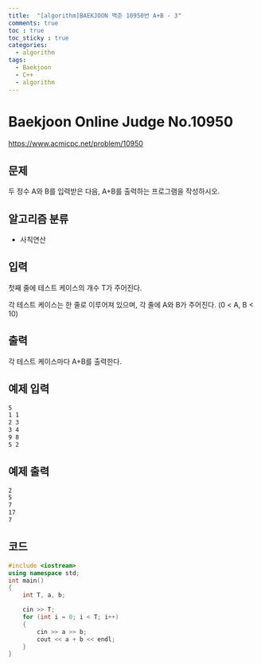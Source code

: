 ```yaml
---
title:  "[algorithm]BAEKJOON 백준 10950번 A+B - 3"
comments: true
toc : true
toc_sticky : true
categories:
  - algorithm
tags:
  - Baekjoon
  - C++
  - algorithm
---
```


# Baekjoon Online Judge No.10950

https://www.acmicpc.net/problem/10950



## 문제

두 정수 A와 B를 입력받은 다음, A+B를 출력하는 프로그램을 작성하시오.



## 알고리즘 분류

- 사칙연산



## 입력

첫째 줄에 테스트 케이스의 개수 T가 주어진다.

각 테스트 케이스는 한 줄로 이루어져 있으며, 각 줄에 A와 B가 주어진다. (0 < A, B < 10)



## 출력

각 테스트 케이스마다 A+B를 출력한다.



## 예제 입력 

```markdown
5
1 1
2 3
3 4
9 8
5 2
```



## 예제 출력

```markdown
2
5
7
17
7
```



## 코드

```c++
#include <iostream>
using namespace std;
int main()
{
	int T, a, b;

	cin >> T;
	for (int i = 0; i < T; i++)
	{
		cin >> a >> b;
		cout << a + b << endl;
	}
}
```

